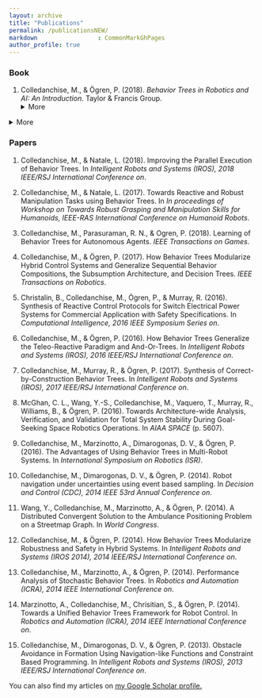 ```yaml
---
layout: archive
title: "Publications"
permalink: /publicationsNEW/
markdown                 : CommonMarkGhPages
author_profile: true
---
```



### Book
1. Colledanchise, M., &amp; Ögren, P. (2018). <i>Behavior Trees in Robotics and AI: An Introduction</i>. Taylor &amp; Francis Group.<details><summary>More</summary>
&nbsp;<details><summary>PDF</summary>
LINK</details><details><summary>Abstract</summary>
ABS</details><details><summary>Bibtex</summary>
BIB</details>
 </details>

<details><summary>More</summary>

<details><summary>Abstract</summary>
 
<span style= "font-size:10pt; text-width=100px">
 
> A Behavior Tree (BT) is a way to structure 
the switching between different tasks in 
an autonomous agent, such as a robot or a 
virtual entity in a computer game. BTs are 
a very efficient way of creating complex 
systems that are both modular and reactive.
These properties are crucial in many 
applications, which has led to the spread 
of BT from computer game programming to 
many branches of AI and Robotics. In this 
book, we will first give an introduction 
to BTs, then we describe how BTs relate to,
and in many cases generalize, earlier 
switching structures. These ideas are then 
used as a foundation for a set of efficient
and easy to use design principles. Properties 
such as safety, robustness, and efficiency 
are important for an autonomous system, and 
we describe a set of tools for formally 
analyzing these using a state space description
of BTs. With the new analysis tools, we can 
formalize the descriptions of how BTs generalize
earlier approaches. We also show the use of BTs
in automated planning and machine learning. 
Finally, we describe an extended set of tools 
to capture the behavior of Stochastic BTs, 
where the outcomes of actions are described
by probabilities. These tools enable the 
computation of both success probabilities 
and time to completion.
</span>

</details>

<details><summary>Bibtex</summary>

```latex
@book{colledanchise2018behavior,
  title={Behavior Trees in Robotics and Al: An Introduction},
  author={Colledanchise, Michele and {\"O}gren, Petter},
  year={2018},
  publisher={CRC Press}
}
```
</details>

</details>

### Papers
1. Colledanchise, M., &amp; Natale, L. (2018). Improving the Parallel Execution of Behavior Trees. In <i>Intelligent Robots and Systems (IROS), 2018 IEEE/RSJ International Conference on</i>.

1. Colledanchise, M., &amp; Natale, L. (2017). Towards Reactive and Robust Manipulation Tasks using Behavior Trees. In <i>In proceedings of Workshop on Towards Robust Grasping and Manipulation Skills for Humanoids, IEEE-RAS International Conference on Humanoid Robots</i>.

1. Colledanchise, M., Parasuraman, R. N., &amp; Ogren, P. (2018). Learning of Behavior Trees for Autonomous Agents. <i>IEEE Transactions on Games</i>.

1. Colledanchise, M., &amp; Ögren, P. (2017). How Behavior Trees Modularize Hybrid Control Systems and Generalize Sequential Behavior Compositions, the Subsumption  Architecture, and Decision Trees. <i>IEEE Transactions on Robotics</i>.

1. Christalin, B., Colledanchise, M., Ögren, P., &amp; Murray, R. (2016). Synthesis of Reactive Control Protocols for Switch Electrical Power Systems for Commercial Application with Safety Specifications. In <i>Computational Intelligence, 2016 IEEE Symposium Series on</i>.

1. Colledanchise, M., &amp; Ögren, P. (2016). How Behavior Trees Generalize the Teleo-Reactive Paradigm and And-Or-Trees. In <i>Intelligent Robots and Systems (IROS), 2016 IEEE/RSJ International Conference on</i>.

1. Colledanchise, M., Murray, R., &amp; Ögren, P. (2017). Synthesis of Correct-by-Construction Behavior Trees. In <i>Intelligent Robots and Systems (IROS), 2017 IEEE/RSJ International Conference on</i>.

1. McGhan, C. L., Wang, Y.-S., Colledanchise, M., Vaquero, T., Murray, R., Williams, B., &amp; Ögren, P. (2016). Towards Architecture-wide Analysis, Verification, and Validation for Total System Stability During Goal-Seeking Space Robotics Operations. In <i>AIAA SPACE</i> (p. 5607).

1. Colledanchise, M., Marzinotto, A., Dimarogonas, D. V., &amp; Ögren, P. (2016). The Advantages of Using Behavior Trees in Multi-Robot Systems. In <i>International Symposium on Robotics (ISR)</i>.

1. Colledanchise, M., Dimarogonas, D. V., &amp; Ögren, P. (2014). Robot navigation under uncertainties using event based sampling. In <i>Decision and Control (CDC), 2014 IEEE 53rd Annual Conference on</i>.

1. Wang, Y., Colledanchise, M., Marzinotto, A., &amp; Ögren, P. (2014). A Distributed Convergent Solution to the Ambulance Positioning Problem on a Streetmap Graph. In <i>World Congress</i>.

1. Colledanchise, M., &amp; Ögren, P. (2014). How Behavior Trees Modularize Robustness and Safety in Hybrid Systems. In <i>Intelligent Robots and Systems (IROS 2014), 2014 IEEE/RSJ International Conference on</i>.

1. Colledanchise, M., Marzinotto, A., &amp; Ögren, P. (2014). Performance Analysis of Stochastic Behavior Trees. In <i>Robotics and Automation (ICRA), 2014 IEEE International Conference on</i>.

1. Marzinotto, A., Colledanchise, M., Chrisitian, S., &amp; Ögren, P. (2014). Towards a Unified Behavior Trees Framework for Robot Control. In <i>Robotics and Automation (ICRA), 2014 IEEE International Conference on</i>.

1. Colledanchise, M., Dimarogonas, D. V., &amp; Ögren, P. (2013). Obstacle Avoidance in Formation Using Navigation-like Functions and Constraint Based Programming. In <i>Intelligent Robots and Systems (IROS), 2013 IEEE/RSJ  International Conference on</i>.

<p>You can also find my articles on <u><a href="">my Google Scholar profile</a>.</u></p>




